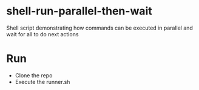 # shell-run-parallel-then-wait
Shell script demonstrating how commands can be executed in parallel and wait for all to do next actions

# Run
- Clone the repo
- Execute the runner.sh
